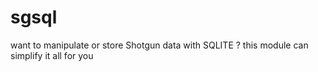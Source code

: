 # sgsql
want to manipulate or store Shotgun data with SQLITE ? this module can simplify it all for you
